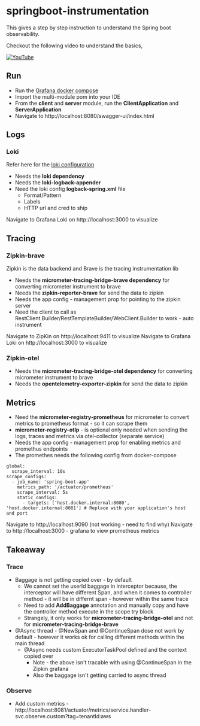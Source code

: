 # springboot-instrumentation

This gives a step by step instruction to understand the Spring boot observability. 

Checkout the following video to understand the basics,

[![YouTube](http://i.ytimg.com/vi/xR9q8xqwadI/hqdefault.jpg)](https://www.youtube.com/watch?v=xR9q8xqwadI)
## Run

- Run the [Grafana docker compose](https://github.com/suriyaprakhash/docker-collection/blob/master/services/grafana/docker-compose.yml)
- Import the multi-module pom into your IDE 
- From the **client** and **server** module, run the **ClientApplication** and **ServerApplication**
- Navigate to http://localhost:8080/swagger-ui/index.html

## Logs

### Loki

Refer here for the [loki configuration](https://loki4j.github.io/loki-logback-appender/docs/configuration)

- Needs the **loki dependency**
- Needs the **loki-logback-appender**
- Need the loki config **logback-spring.xml** file
    - Format/Pattern
    - Labels
    - HTTP url and cred to ship

Navigate to Grafana Loki on http://localhost:3000 to visualize

## Tracing

### Zipkin-brave

Zipkin is the data backend and Brave is the tracing instrumentation lib

- Needs the **micrometer-tracing-bridge-brave dependency** for converting micrometer instrument to brave
- Needs the **zipkin-reporter-brave** for send the data to zipkin
- Needs the app config - management prop for pointing to the zipkin server
- Need the client to call as RestClient.Builder/RestTemplateBuilder/WebClient.Builder to work - auto instrument

Navigate to ZipKin on http://localhost:9411 to visualize
Navigate to Grafana Loki on http://localhost:3000 to visualize

### Zipkin-otel

- Needs the **micrometer-tracing-bridge-otel dependency** for converting micrometer instrument to brave
- Needs the **opentelemetry-exporter-zipkin** for send the data to zipkin

## Metrics

- Need the **micrometer-registry-prometheus** for micrometer to convert metrics to prometheus format - so it can scrape them
- **micrometer-registry-otlp** - is optional only needed when sending the logs, traces and metrics via otel-collector (separate service)
- Needs the app config - management prop for enabling metrics and promethus endpoints
- The promethes needs the following config from docker-compose
```
global:
  scrape_interval: 10s
scrape_configs:
  - job_name: 'spring-boot-app'
    metrics_path: '/actuator/prometheus'
    scrape_interval: 5s
    static_configs:
      - targets: ['host.docker.internal:8080', 'host.docker.internal:8081'] # Replace with your application's host and port
```

Navigate to http://localhost:9090 (not working - need to find why)
Navigate to http://localhost:3000 - grafana to view prometheus metrics


## Takeaway

### Trace

- Baggage is not getting copied over - by default
  - We cannot set the userId baggage in interceptor because, the interceptor will have different Span, and when it comes to controller method - it will be in differnt span - however within the same trace
  - Need to add **AddBaggage** annotation and manually copy and have the controller method execute in the scope try block
  - Strangely, it only works for **micrometer-tracing-bridge-otel** and not for **micrometer-tracing-bridge-brave**
- @Async thread - @NewSpan and @ContinueSpan dose not work by default - however it works ok for calling different methods within the main thread
  - @Async needs custom ExecutorTaskPool defined and the context copied over
    - Note - the above isn't tracable with using @ContinueSpan in the Zipkin grafana
    - Also the baggage isn't getting carried to async thread

### Observe

- Add custom metrics - http://localhost:8081/actuator/metrics/service.handler-svc.observe.custom?tag=tenantId:aws
